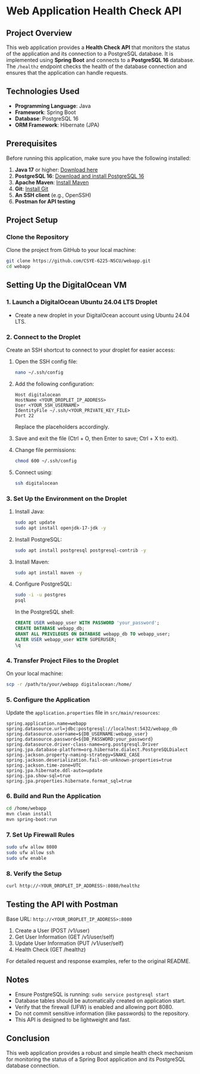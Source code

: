 # Web Application Health Check API

## Project Overview

This web application provides a **Health Check API** that monitors the status of the application and its connection to a PostgreSQL database. It is implemented using **Spring Boot** and connects to a **PostgreSQL 16** database. The `/healthz` endpoint checks the health of the database connection and ensures that the application can handle requests.

## Technologies Used

- **Programming Language**: Java
- **Framework**: Spring Boot
- **Database**: PostgreSQL 16
- **ORM Framework**: Hibernate (JPA)

## Prerequisites

Before running this application, make sure you have the following installed:

1. **Java 17** or higher: [Download here](https://www.oracle.com/java/technologies/javase-jdk17-downloads.html)
2. **PostgreSQL 16**: [Download and install PostgreSQL 16](https://www.postgresql.org/download/)
3. **Apache Maven**: [Install Maven](https://maven.apache.org/install.html)
4. **Git**: [Install Git](https://git-scm.com/)
5. **An SSH client** (e.g., OpenSSH)
6. **Postman for API testing**

## Project Setup

### Clone the Repository

Clone the project from GitHub to your local machine:

```bash
git clone https://github.com/CSYE-6225-NSCU/webapp.git
cd webapp
```

## Setting Up the DigitalOcean VM

### 1. Launch a DigitalOcean Ubuntu 24.04 LTS Droplet

- Create a new droplet in your DigitalOcean account using Ubuntu 24.04 LTS.

### 2. Connect to the Droplet

Create an SSH shortcut to connect to your droplet for easier access:

1. Open the SSH config file:
   ```bash
   nano ~/.ssh/config
   ```

2. Add the following configuration:
   ```
   Host digitalocean
   HostName <YOUR_DROPLET_IP_ADDRESS>
   User <YOUR_SSH_USERNAME>
   IdentityFile ~/.ssh/<YOUR_PRIVATE_KEY_FILE>
   Port 22
   ```
   Replace the placeholders accordingly.

3. Save and exit the file (Ctrl + O, then Enter to save; Ctrl + X to exit).

4. Change file permissions:
   ```bash
   chmod 600 ~/.ssh/config
   ```

5. Connect using:
   ```bash
   ssh digitalocean
   ```

### 3. Set Up the Environment on the Droplet

1. Install Java:
   ```bash
   sudo apt update
   sudo apt install openjdk-17-jdk -y
   ```

2. Install PostgreSQL:
   ```bash
   sudo apt install postgresql postgresql-contrib -y
   ```

3. Install Maven:
   ```bash
   sudo apt install maven -y
   ```

4. Configure PostgreSQL:
   ```bash
   sudo -i -u postgres
   psql
   ```
   In the PostgreSQL shell:
   ```sql
   CREATE USER webapp_user WITH PASSWORD 'your_password';
   CREATE DATABASE webapp_db;
   GRANT ALL PRIVILEGES ON DATABASE webapp_db TO webapp_user;
   ALTER USER webapp_user WITH SUPERUSER;
   \q
   ```

### 4. Transfer Project Files to the Droplet

On your local machine:
```bash
scp -r /path/to/your/webapp digitalocean:/home/
```

### 5. Configure the Application

Update the `application.properties` file in `src/main/resources`:

```properties
spring.application.name=webapp
spring.datasource.url=jdbc:postgresql://localhost:5432/webapp_db
spring.datasource.username=${DB_USERNAME:webapp_user}
spring.datasource.password=${DB_PASSWORD:your_password}
spring.datasource.driver-class-name=org.postgresql.Driver
spring.jpa.database-platform=org.hibernate.dialect.PostgreSQLDialect
spring.jackson.property-naming-strategy=SNAKE_CASE
spring.jackson.deserialization.fail-on-unknown-properties=true
spring.jackson.time-zone=UTC
spring.jpa.hibernate.ddl-auto=update
spring.jpa.show-sql=true
spring.jpa.properties.hibernate.format_sql=true
```

### 6. Build and Run the Application

```bash
cd /home/webapp
mvn clean install
mvn spring-boot:run
```

### 7. Set Up Firewall Rules

```bash
sudo ufw allow 8080
sudo ufw allow ssh
sudo ufw enable
```

### 8. Verify the Setup

```bash
curl http://<YOUR_DROPLET_IP_ADDRESS>:8080/healthz
```

## Testing the API with Postman

Base URL: `http://<YOUR_DROPLET_IP_ADDRESS>:8080`

1. Create a User (POST /v1/user)
2. Get User Information (GET /v1/user/self)
3. Update User Information (PUT /v1/user/self)
4. Health Check (GET /healthz)

For detailed request and response examples, refer to the original README.

## Notes

- Ensure PostgreSQL is running: `sudo service postgresql start`
- Database tables should be automatically created on application start.
- Verify that the firewall (UFW) is enabled and allowing port 8080.
- Do not commit sensitive information (like passwords) to the repository.
- This API is designed to be lightweight and fast.

## Conclusion

This web application provides a robust and simple health check mechanism for monitoring the status of a Spring Boot application and its PostgreSQL database connection.